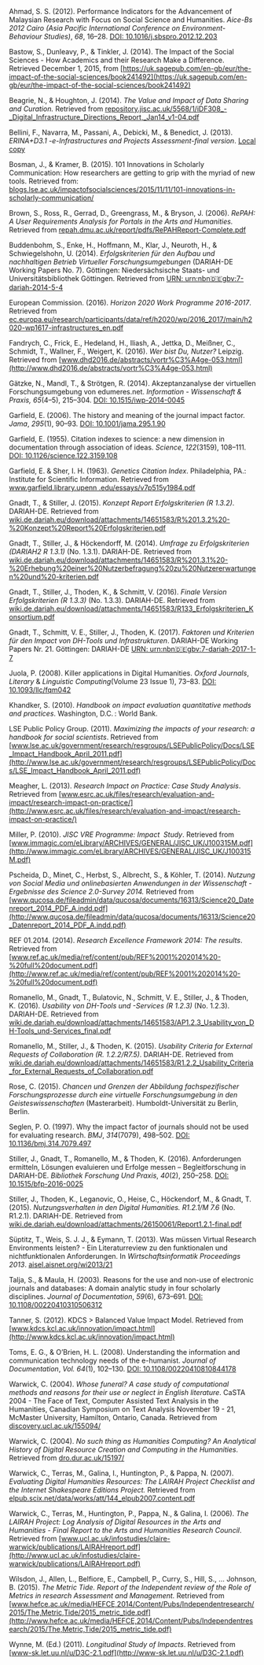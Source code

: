 Ahmad, S. S. (2012). Performance Indicators for the Advancement of Malaysian Research with Focus on Social Science and Humanities. _Aice-Bs 2012 Cairo (Asia Pacific International Conference on Environment-Behaviour Studies)_, _68_, 16–28. [DOI: 10.1016/j.sbspro.2012.12.203](https://doi.org/10.1016/j.sbspro.2012.12.203)

Bastow, S., Dunleavy, P., & Tinkler, J. (2014). The Impact of the Social Sciences - How Academics and their Research Make a Difference. Retrieved December 1, 2015, from [https://uk.sagepub.com/en-gb/eur/the-impact-of-the-social-sciences/book241492](https://uk.sagepub.com/en-gb/eur/the-impact-of-the-social-sciences/book241492)

Beagrie, N., & Houghton, J. (2014). _The Value and Impact of Data Sharing and Curation._ Retrieved from [repository.jisc.ac.uk/5568/1/iDF308_-_Digital_Infrastructure_Directions_Report,_Jan14_v1-04.pdf](http://repository.jisc.ac.uk/5568/1/iDF308_-_Digital_Infrastructure_Directions_Report,_Jan14_v1-04.pdf)

Bellini, F., Navarra, M., Passani, A., Debicki, M., & Benedict, J. (2013). _ERINA+D3.1 -e-Infrastructures and Projects Assessment-final version_. [Local copy](articles/bellinietal_erinaplus_d31.pdf)

Bosman, J., & Kramer, B. (2015). 101 Innovations in Scholarly Communication: How researchers are getting to grip with the myriad of new tools. Retrieved from: [blogs.lse.ac.uk/impactofsocialsciences/2015/11/11/101-innovations-in-scholarly-communication/](http://blogs.lse.ac.uk/impactofsocialsciences/2015/11/11/101-innovations-in-scholarly-communication/)

Brown, S., Ross, R., Gerrad, D., Greengrass, M., & Bryson, J. (2006). _RePAH: A User Requirements Analysis for Portals in the Arts and Humanities._ Retrieved from [repah.dmu.ac.uk/report/pdfs/RePAHReport-Complete.pdf](http://repah.dmu.ac.uk/report/pdfs/RePAHReport-Complete.pdf)

Buddenbohm, S., Enke, H., Hoffmann, M., Klar, J., Neuroth, H., & Schwiegelshohn, U. (2014). _Erfolgskriterien für den Aufbau und nachhaltigen Betrieb Virtueller Forschungsumgebungen_ (DARIAH-DE Working Papers No. 7). Göttingen: Niedersächsische Staats- und Universitätsbibliothek Göttingen. Retrieved from [URN: urn:nbn:de:gbv:7-dariah-2014-5-4](http://nbn-resolving.de/urn:nbn:de:gbv:7-dariah-2014-5-4)

European Commission. (2016). _Horizon 2020 Work Programme 2016-2017_. Retrieved from [ec.europa.eu/research/participants/data/ref/h2020/wp/2016_2017/main/h2020-wp1617-infrastructures_en.pdf](http://ec.europa.eu/research/participants/data/ref/h2020/wp/2016_2017/main/h2020-wp1617-infrastructures_en.pdf)

Fandrych, C., Frick, E., Hedeland, H., Iliash, A., Jettka, D., Meißner, C., Schmidt, T., Wallner, F., Weigert, K. (2016). _Wer bist Du, Nutzer?_ Leipzig. Retrieved from [www.dhd2016.de/abstracts/vortr%C3%A4ge-053.html](http://www.dhd2016.de/abstracts/vortr%C3%A4ge-053.html)

Gätzke, N., Mandl, T., & Strötgen, R. (2014). Akzeptanzanalyse der virtuellen Forschungsumgebung von edumeres.net. _Information - Wissenschaft & Praxis, 65_(4–5), 215–304. [DOI: 10.1515/iwp-2014-0045](https://doi.org/doi:10.1515/iwp-2014-0045)

Garfield, E. (2006). The history and meaning of the journal impact factor. _Jama_, _295_(1), 90–93. [DOI: 10.1001/jama.295.1.90](https://doi.org/10.1001/jama.295.1.90)

Garfield, E. (1955). Citation indexes to science: a new dimension in documentation through association of ideas. _Science_, _122_(3159), 108–111. [DOI: 10.1126/science.122.3159.108](https://doi.org/10.1126/science.122.3159.108)

Garfield, E. & Sher, I. H. (1963). _Genetics Citation Index_. Philadelphia, PA.: Institute for Scientific Information. Retrieved from [www.garfield.library.upenn .edu/essays/v7p515y1984.pdf](http://www.garfield.library.upenn.edu/essays/v7p515y1984.pdf)

Gnadt, T., & Stiller, J. (2015). _Konzept Report Erfolgskriterien (R 1.3.2)_. DARIAH-DE. Retrieved from [wiki.de.dariah.eu/download/attachments/14651583/R%201.3.2%20-%20Konzept%20Report%20Erfolgskriterien.pdf](https://wiki.de.dariah.eu/download/attachments/14651583/R%201.3.2%20-%20Konzept%20Report%20Erfolgskriterien.pdf?version=1&modificationDate=1427895594871&api=v2)

Gnadt, T., Stiller, J., & Höckendorff, M. (2014). _Umfrage zu Erfolgskriterien (DARIAH2 R 1.3.1)_ (No. 1.3.1). DARIAH-DE. Retrieved from [wiki.de.dariah.eu/download/attachments/14651583/R%201.3.1%20-%20Erhebung%20einer%20Nutzerbefragung%20zu%20Nutzererwartungen%20und%20-kriterien.pdf](https://wiki.de.dariah.eu/download/attachments/14651583/R%201.3.1%20-%20Erhebung%20einer%20Nutzerbefragung%20zu%20Nutzererwartungen%20und%20-kriterien.pdf)

Gnadt, T., Stiller, J., Thoden, K., & Schmitt, V. (2016). _Finale Version Erfolgskriterien (R 1.3.3)_ (No. 1.3.3). DARIAH-DE. Retrieved from [wiki.de.dariah.eu/download/attachments/14651583/R133_Erfolgskriterien_Konsortium.pdf](https://wiki.de.dariah.eu/download/attachments/14651583/R133_Erfolgskriterien_Konsortium.pdf)

Gnadt, T., Schmitt, V. E., Stiller, J., Thoden, K. (2017). _Faktoren und Kriterien für den Impact von DH-Tools und Infrastrukturen_. DARIAH-DE Working Papers Nr. 21. Göttingen: DARIAH-DE [URN: urn:nbn:de:gbv:7-dariah-2017-1-7](http://nbn-resolving.de/urn:nbn:de:gbv:7-dariah-2017-1-7)

Juola, P. (2008). Killer applications in Digital Humanities. _Oxford Journals_, _Literary_ & _Linguistic Computing_(Volume 23 Issue 1), 73–83. [DOI: 10.1093/llc/fqm042](https://doi.org/10.1093/llc/fqm042)

Khandker, S. (2010). _Handbook on impact evaluation quantitative methods and practices_. Washington, D.C. : World Bank.

LSE Public Policy Group. (2011). _Maximizing the impacts of your research: a handbook for social scientists_. Retrieved from [www.lse.ac.uk/government/research/resgroups/LSEPublicPolicy/Docs/LSE_Impact_Handbook_April_2011.pdf](http://www.lse.ac.uk/government/research/resgroups/LSEPublicPolicy/Docs/LSE_Impact_Handbook_April_2011.pdf)

Meagher, L. (2013). _Research Impact on Practice: Case Study Analysis_. Retrieved from [www.esrc.ac.uk/files/research/evaluation-and-impact/research-impact-on-practice/](http://www.esrc.ac.uk/files/research/evaluation-and-impact/research-impact-on-practice/)

Miller, P. (2010). _JISC VRE Programme: Impact  Study_. Retrieved from [www.immagic.com/eLibrary/ARCHIVES/GENERAL/JISC_UK/J100315M.pdf](http://www.immagic.com/eLibrary/ARCHIVES/GENERAL/JISC_UK/J100315M.pdf)

Pscheida, D., Minet, C., Herbst, S., Albrecht, S., & Köhler, T. (2014). _Nutzung von Social Media und onlinebasierten Anwendungen in der Wissenschaft - Ergebnisse des Science 2.0-Survey 2014._ Retrieved from [www.qucosa.de/fileadmin/data/qucosa/documents/16313/Science20_Datenreport_2014_PDF_A.indd.pdf](http://www.qucosa.de/fileadmin/data/qucosa/documents/16313/Science20_Datenreport_2014_PDF_A.indd.pdf)

REF 01.2014. (2014). _Research Excellence Framework 2014: The results_. Retrieved from [www.ref.ac.uk/media/ref/content/pub/REF%2001%202014%20-%20full%20document.pdf](http://www.ref.ac.uk/media/ref/content/pub/REF%2001%202014%20-%20full%20document.pdf)

Romanello, M., Gnadt, T., Bulatovic, N., Schmitt, V. E., Stiller, J., & Thoden, K. (2016). _Usability von DH-Tools und -Services (R 1.2.3)_ (No. 1.2.3). DARIAH-DE. Retrieved from [wiki.de.dariah.eu/download/attachments/14651583/AP1.2.3_Usability_von_DH-Tools_und-Services_final.pdf](https://wiki.de.dariah.eu/download/attachments/14651583/AP1.2.3_Usability_von_DH-Tools_und-Services_final.pdf?version=1&modificationDate=1466604256908&api=v2)

Romanello, M., Stiller, J., & Thoden, K. (2015). _Usability Criteria for External Requests of Collaboration (R. 1.2.2/R7.5)_. DARIAH-DE. Retrieved from [wiki.de.dariah.eu/download/attachments/14651583/R1.2.2_Usability_Criteria_for_External_Requests_of_Collaboration.pdf](https://wiki.de.dariah.eu/download/attachments/14651583/R1.2.2_Usability_Criteria_for_External_Requests_of_Collaboration.pdf?version=1&modificationDate=1431088356605&api=v2)

Rose, C. (2015). _Chancen und Grenzen der Abbildung fachspezifischer Forschungsprozesse durch eine virtuelle Forschungsumgebung in den Geisteswissenschaften_ (Masterarbeit). Humboldt-Universität zu Berlin, Berlin.

Seglen, P. O. (1997). Why the impact factor of journals should not be used for evaluating research. _BMJ_, _314_(7079), 498–502. [DOI: 10.1136/bmj.314.7079.497](https://doi.org/10.1136/bmj.314.7079.497)

Stiller, J., Gnadt, T., Romanello, M., & Thoden, K. (2016). Anforderungen ermitteln, Lösungen evaluieren und Erfolge messen – Begleitforschung in DARIAH-DE. _Bibliothek Forschung Und Praxis_, _40_(2), 250–258. [DOI: 10.1515/bfp-2016-0025](https://doi.org/10.1515/bfp-2016-0025)

Stiller, J., Thoden, K., Leganovic, O., Heise, C., Höckendorf, M., & Gnadt, T. (2015). _Nutzungsverhalten in den Digital Humanities. R1.2.1/M 7.6_ (No. R1.2.1). DARIAH-DE. Retrieved from [wiki.de.dariah.eu/download/attachments/26150061/Report1.2.1-final.pdf](https://wiki.de.dariah.eu/download/attachments/26150061/Report1.2.1-final.pdf?version=6&modificationDate=1430303390972&api=v2)

Süptitz, T., Weis, S. J. J., & Eymann, T. (2013). Was müssen Virtual Research Environments leisten? - Ein Literaturreview zu den funktionalen und nichtfunktionalen Anforderungen. In _Wirtschaftsinformatik Proceedings 2013_. [aisel.aisnet.org/wi2013/21](http://aisel.aisnet.org/wi2013/21)

Talja, S., & Maula, H. (2003). Reasons for the use and non-use of electronic journals and databases: A domain analytic study in four scholarly disciplines. _Journal of Documentation_, _59_(6), 673–691. [DOI: 10.1108/00220410310506312](https://doi.org/10.1108/00220410310506312)

Tanner, S. (2012). KDCS &gt; Balanced Value Impact Model. Retrieved from [www.kdcs.kcl.ac.uk/innovation/impact.html](http://www.kdcs.kcl.ac.uk/innovation/impact.html)

Toms, E. G., & O’Brien, H. L. (2008). Understanding the information and communication technology needs of the e-humanist. _Journal of Documentation_, _Vol. 64_(1), 102–130. [DOI: 10.1108/00220410810844178](https://doi.org/http://www.emeraldinsight.com/doi/abs/10.1108/00220410810844178)

Warwick, C. (2004). _Whose funeral? A case study of computational methods and reasons for their use or neglect in English literature_. CaSTA 2004 - The Face of Text, Computer Assisted Text Analysis in the Humanities, Canadian Symposium on Text Analysis November 19 - 21, McMaster University, Hamilton, Ontario, Canada. Retrieved from [discovery.ucl.ac.uk/155094/](http://discovery.ucl.ac.uk/155094/)

Warwick, C. (2004). _No such thing as Humanities Computing? An Analytical History of Digital Resource Creation and Computing in the Humanities_. Retrieved from [dro.dur.ac.uk/15197/](http://dro.dur.ac.uk/15197/)

Warwick, C., Terras, M., Galina, I., Huntington, P., & Pappa, N. (2007). _Evaluating Digital Humanities Resources: The LAIRAH Project Checklist and the Internet Shakespeare Editions Project._ Retrieved from [elpub.scix.net/data/works/att/144_elpub2007.content.pdf](http://elpub.scix.net/data/works/att/144_elpub2007.content.pdf)

Warwick, C., Terras, M., Huntington, P., Pappa, N., & Galina, I. (2006). _The LAIRAH Project: Log Analysis of Digital Resources in the Arts and Humanities - Final Report to the Arts and Humanities Research Council_. Retrieved from [www.ucl.ac.uk/infostudies/claire-warwick/publications/LAIRAHreport.pdf](http://www.ucl.ac.uk/infostudies/claire-warwick/publications/LAIRAHreport.pdf)

Wilsdon, J., Allen, L., Belfiore, E., Campbell, P., Curry, S., Hill, S., … Johnson, B. (2015). _The Metric Tide. Report of the Independent review of the Role of Metrics in research Assessment and Management._ Retrieved from [www.hefce.ac.uk/media/HEFCE,2014/Content/Pubs/Independentresearch/2015/The,Metric,Tide/2015_metric_tide.pdf](http://www.hefce.ac.uk/media/HEFCE,2014/Content/Pubs/Independentresearch/2015/The,Metric,Tide/2015_metric_tide.pdf)

Wynne, M. (Ed.) (2011). _Longitudinal Study of Impacts_. Retrieved from [www-sk.let.uu.nl/u/D3C-2.1.pdf](http://www-sk.let.uu.nl/u/D3C-2.1.pdf)
